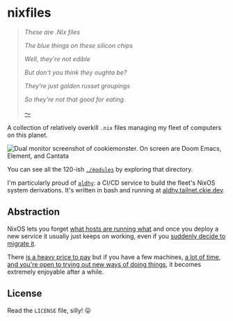 # nixfiles

> *These are .Nix files*
>
> *The blue things on these silicon chips*
>
> *Well, they're not edible*
>
> *But don't you think they oughta be?*
>
> *They're just golden russet groupings*
>
> *So they're not that good for eating.*
>
> [〜](https://www.youtube.com/watch?v=nwXIpjQjEy8)

A collection of relatively overkill `.nix` files managing my fleet of computers on this planet.

![Dual monitor screenshot of `cookiemonster`.
On screen are Doom Emacs, Element, and Cantata](screenshot.png)

You can see all the 120-ish [`./modules`](https://github.com/ckiee/nixfiles/tree/master/modules)
by exploring that directory.

I'm particularly proud of
[`aldhy`](https://github.com/ckiee/nixfiles/tree/master/modules/services/aldhy/): 
a CI/CD service to build the fleet's NixOS system derivations.
It's written in bash and running at
[aldhy.tailnet.ckie.dev](https://aldhy.tailnet.ckie.dev).

## Abstraction
NixOS lets you forget
[what hosts are running what](https://github.com/ckiee/nixfiles/blob/0560c489fca45d40aebb2ed9251b34dd6d233b4d/bin/c#L64)
and once you deploy a new service
it usually just keeps on working,
even if you [suddenly decide to migrate it](https://github.com/ckiee/nixfiles/commit/387b08e).

There [is a heavy price to pay](https://xeiaso.net/talks/nixos-pain-2021-11-10)
but if you have a few machines, [a lot of time](https://github.com/hlissner/dotfiles#frequently-asked-questions),
[and you're open to trying out new ways of doing things](https://illustris.tech/devops/why-you-should-NOT-never-ever-use-nixos/),
it becomes extremely enjoyable after a while.

## License

Read the `LICENSE` file, silly! 😛

